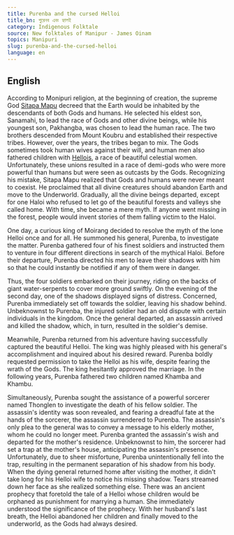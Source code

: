 ```yaml
---
title: Purenba and the cursed Helloi
title_bn: পুরেনব এবং হ্যালই
category: Indigenous Folktale
source: New folktales of Manipur - James Oinam
topics: Manipuri
slug: purenba-and-the-cursed-helloi
language: en
---
```


## English

According to Monipuri religion, at the beginning of creation, the supreme God [Sitapa Mapu](https://en.wikipedia.org/wiki/Sidaba_Mapu) decreed that the Earth would be inhabited by the descendants of both Gods and humans. He selected his eldest son, Sanamahi, to lead the race of Gods and other divine beings, while his youngest son, Pakhangba, was chosen to lead the human race. The two brothers descended from Mount Koubru and established their respective tribes. However, over the years, the tribes began to mix. The Gods sometimes took human wives against their will, and human men also fathered children with [Hellois](https://en.wikipedia.org/wiki/Helloi), a race of beautiful celestial women. Unfortunately, these unions resulted in a race of demi-gods who were more powerful than humans but were seen as outcasts by the Gods. Recognizing his mistake, Sitapa Mapu realized that Gods and humans were never meant to coexist. He proclaimed that all divine creatures should abandon Earth and move to the Underworld. Gradually, all the divine beings departed, except for one Haloi who refused to let go of the beautiful forests and valleys she called home. With time, she became a mere myth. If anyone went missing in the forest, people would invent stories of them falling victim to the Haloi.

One day, a curious king of Moirang decided to resolve the myth of the lone Helloi once and for all. He summoned his general, Purenba, to investigate the matter. Purenba gathered four of his finest soldiers and instructed them to venture in four different directions in search of the mythical Haloi. Before their departure, Purenba directed his men to leave their shadows with him so that he could instantly be notified if any of them were in danger.

Thus, the four soldiers embarked on their journey, riding on the backs of giant water-serpents to cover more ground swiftly. On the evening of the second day, one of the shadows displayed signs of distress. Concerned, Purenba immediately set off towards the soldier, leaving his shadow behind. Unbeknownst to Purenba, the injured soldier had an old dispute with certain individuals in the kingdom. Once the general departed, an assassin arrived and killed the shadow, which, in turn, resulted in the soldier's demise.

Meanwhile, Purenba returned from his adventure having successfully captured the beautiful Helloi. The king was highly pleased with his general's accomplishment and inquired about his desired reward. Purenba boldly requested permission to take the Helloi as his wife, despite fearing the wrath of the Gods. The king hesitantly approved the marriage. In the following years, Purenba fathered two children named Khamba and Khambu.

Simultaneously, Purenba sought the assistance of a powerful sorcerer named Thonglen to investigate the death of his fellow soldier. The assassin's identity was soon revealed, and fearing a dreadful fate at the hands of the sorcerer, the assassin surrendered to Purenba. The assassin's only plea to the general was to convey a message to his elderly mother, whom he could no longer meet. Purenba granted the assassin's wish and departed for the mother's residence. Unbeknownst to him, the sorcerer had set a trap at the mother's house, anticipating the assassin's presence. Unfortunately, due to sheer misfortune, Purenba unintentionally fell into the trap, resulting in the permanent separation of his shadow from his body. When the dying general returned home after visiting the mother, it didn't take long for his Helloi wife to notice his missing shadow. Tears streamed down her face as she realized something else. There was an ancient prophecy that foretold the tale of a Helloi whose children would be orphaned as punishment for marrying a human. She immediately understood the significance of the prophecy. With her husband's last breath, the Helloi abandoned her children and finally moved to the underworld, as the Gods had always desired.
